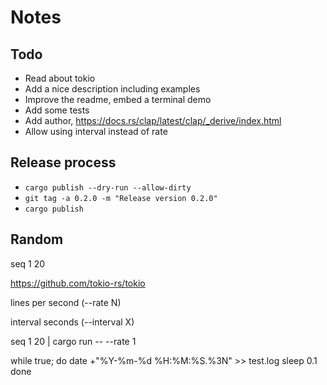 # Notes

## Todo
* Read about tokio
* Add a nice description including examples
* Improve the readme, embed a terminal demo
* Add some tests
* Add author, https://docs.rs/clap/latest/clap/_derive/index.html
* Allow using interval instead of rate

## Release process
* `cargo publish --dry-run --allow-dirty`
* `git tag -a 0.2.0 -m "Release version 0.2.0"`
* `cargo publish`

## Random
seq 1 20

https://github.com/tokio-rs/tokio


lines per second (--rate N)

interval seconds (--interval X)

seq 1 20 | cargo run -- --rate 1


while true; do
    date +"%Y-%m-%d %H:%M:%S.%3N" >> test.log
    sleep 0.1
done
